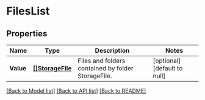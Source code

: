 # FilesList

## Properties

Name | Type | Description | Notes
------------ | ------------- | ------------- | -------------
**Value** | [**[]StorageFile**](StorageFile.md) | Files and folders contained by folder StorageFile. | [optional] [default to null]

[[Back to Model list]](../README.md#documentation-for-models) [[Back to API list]](../README.md#documentation-for-api-endpoints) [[Back to README]](../README.md)
